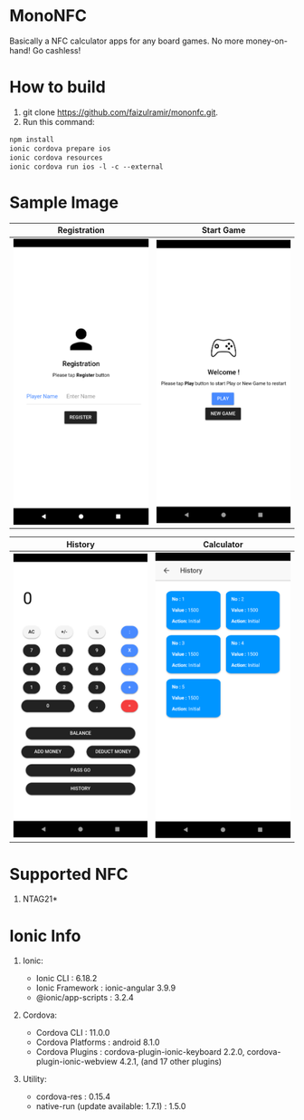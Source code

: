 # MonoNFC
Basically a NFC calculator apps for any board games. No more money-on-hand! Go cashless!

# How to build
1. git clone https://github.com/faizulramir/mononfc.git.
2. Run this command:
  ```
  npm install
  ionic cordova prepare ios
  ionic cordova resources
  ionic cordova run ios -l -c --external
  
  ```

# Sample Image
Registration             |  Start Game
:-------------------------:|:-------------------------:
<img src="https://github.com/faizulramir/mononfc/blob/main/img/ss2.png" width="250">  |  <img src="https://github.com/faizulramir/mononfc/blob/main/img/ss4.png" width="250">

History             |  Calculator
:-------------------------:|:-------------------------:
<img src="https://github.com/faizulramir/mononfc/blob/main/img/ss3.png" width="250">  |  <img src="https://github.com/faizulramir/mononfc/blob/main/img/ss1.png" width="250">

# Supported NFC
1. NTAG21*

# Ionic Info
1. Ionic:
   - Ionic CLI          : 6.18.2
   - Ionic Framework    : ionic-angular 3.9.9
   - @ionic/app-scripts : 3.2.4

2. Cordova:
   - Cordova CLI       : 11.0.0
   - Cordova Platforms : android 8.1.0
   - Cordova Plugins   : cordova-plugin-ionic-keyboard 2.2.0, cordova-plugin-ionic-webview 4.2.1, (and 17 other plugins)

3. Utility:
   - cordova-res                          : 0.15.4
   - native-run (update available: 1.7.1) : 1.5.0
